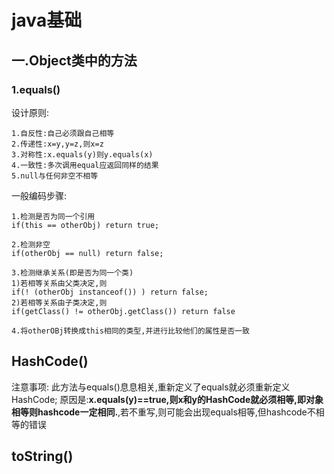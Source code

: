 # java基础
## 一.Object类中的方法
### 1.equals()
设计原则:
```
1.自反性:自己必须跟自己相等
2.传递性:x=y,y=z,则x=z
3.对称性:x.equals(y)则y.equals(x)
4.一致性:多次调用equal应返回同样的结果
5.null与任何非空不相等
```
一般编码步骤:
```
1.检测是否为同一个引用
if(this == otherObj) return true;

2.检测非空
if(otherObj == null) return false;

3.检测继承关系(即是否为同一个类)
1)若相等关系由父类决定,则
if(! (otherObj instanceof()) ) return false;
2)若相等关系由子类决定,则
if(getClass() != otherObj.getClass()) return false

4.将otherOBj转换成this相同的类型,并进行比较他们的属性是否一致
``` 
## HashCode()
注意事项:
此方法与equals()息息相关,重新定义了equals就必须重新定义HashCode;
原因是:**x.equals(y)==true,则x和y的HashCode就必须相等,即对象相等则hashcode一定相同.**,若不重写,则可能会出现equals相等,但hashcode不相等的错误

## toString()  